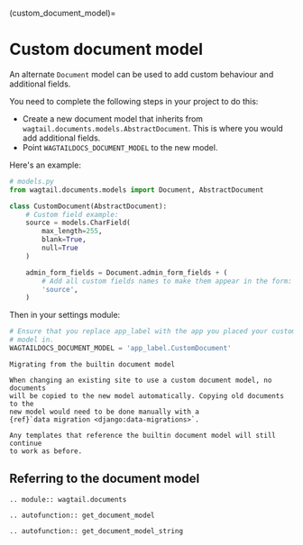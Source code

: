 (custom_document_model)=

# Custom document model

An alternate `Document` model can be used to add custom behaviour and
additional fields.

You need to complete the following steps in your project to do this:

-   Create a new document model that inherits from `wagtail.documents.models.AbstractDocument`. This is where you would add additional fields.
-   Point `WAGTAILDOCS_DOCUMENT_MODEL` to the new model.

Here's an example:

```python
# models.py
from wagtail.documents.models import Document, AbstractDocument

class CustomDocument(AbstractDocument):
    # Custom field example:
    source = models.CharField(
        max_length=255,
        blank=True,
        null=True
    )

    admin_form_fields = Document.admin_form_fields + (
        # Add all custom fields names to make them appear in the form:
        'source',
    )
```

Then in your settings module:

```python
# Ensure that you replace app_label with the app you placed your custom
# model in.
WAGTAILDOCS_DOCUMENT_MODEL = 'app_label.CustomDocument'
```

```{note}
Migrating from the builtin document model

When changing an existing site to use a custom document model, no documents
will be copied to the new model automatically. Copying old documents to the
new model would need to be done manually with a
{ref}`data migration <django:data-migrations>`.

Any templates that reference the builtin document model will still continue
to work as before.
```

## Referring to the document model

```{eval-rst}
.. module:: wagtail.documents
```

```{eval-rst}
.. autofunction:: get_document_model
```

```{eval-rst}
.. autofunction:: get_document_model_string
```
